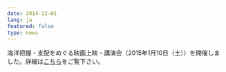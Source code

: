 ```yaml
---
date: 2014-12-01
lang: ja
featured: false
type: news
---
```

海洋把握・支配をめぐる映画上映・講演会（2015年1月10日（土））を開催しました。詳細は<a href="/news/2014/event_20150110.pdf" target="_blank">こちら</a>をご覧下さい。
